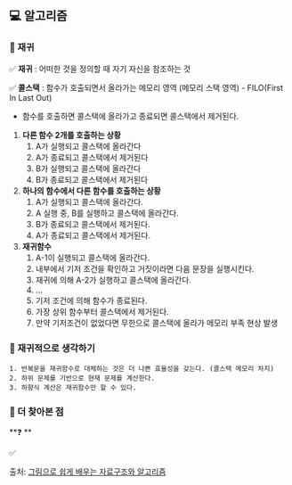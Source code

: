 ## 💻 알고리즘

### 📌 재귀

✅ **재귀** : 어떠한 것을 정의할 때 자기 자신을 참조하는 것

✅ **콜스택** : 함수가 호출되면서 올라가는 메모리 영역 (메모리 스택 영역) - FILO(First In Last Out)

-   함수를 호출하면 콜스택에 올라가고 종료되면 콜스택에서 제거된다.

1. **다른 함수 2개를 호출하는 상황**
    1. A가 실행되고 콜스택에 올라간다
    2. A가 종료되고 콜스택에서 제거된다
    3. B가 실행되고 콜스택에 올라간다
    4. B가 종료되고 콜스택에서 제거된다
2. **하나의 함수에서 다른 함수를 호출하는 상황**
    1. A가 실행되고 콜스택에 올라간다.
    2. A 실행 중, B를 실행하고 콜스택에 올라간다.
    3. B가 종료되고 콜스택에서 제거된다.
    4. A가 종료되고 콜스택에서 제거된다.
3. **재귀함수**
    1. A-1이 실행되고 콜스택에 올라간다.
    2. 내부에서 기저 조건을 확인하고 거짓이라면 다음 문장을 실행시킨다.
    3. 재귀에 의해 A-2가 실행하고 콜스택에 올라간다.
    4. ...
    5. 기저 조건에 의해 함수가 종료된다.
    6. 가장 상위 함수부터 콜스택에서 제거된다.
    7. 만약 기저조건이 없었다면 무한으로 콜스택에 올라가 메모리 부족 현상 발생

### 📌 재귀적으로 생각하기

    1. 반복문을 재귀함수로 대체하는 것은 더 나쁜 효율성을 갖는다. (콜스택 메모리 차지)
    2. 하위 문제를 기반으로 현재 문제를 계산한다.
    3. 하향식 계산은 재귀함수만 할 수 있다.

### 📌 더 찾아본 점

**❓ **

✅

출처: [그림으로 쉽게 배우는 자료구조와 알고리즘](https://www.inflearn.com/course/%EC%9E%90%EB%A3%8C%EA%B5%AC%EC%A1%B0-%EC%95%8C%EA%B3%A0%EB%A6%AC%EC%A6%98-%EA%B8%B0%EB%B3%B8/dashboard)
